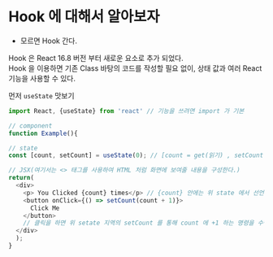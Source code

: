 # Hook 에 대해서 알아보자
 - 모르면 Hook 간다.  
  
    
Hook 은 React 16.8 버전 부터 새로운 요소로 추가 되었다.  
Hook 을 이용하면 기존 Class 바탕의 코드를 작성할 필요 없이, 상태 값과 여러 React 기능을 사용할 수 있다.  
  
  먼저 `useState` 맛보기
```JavaScript
import React, {useState} from 'react' // 기능을 쓰려면 import 가 기본 

// component
function Example(){

// state
const [count, setCount] = useState(0); // [count = get(읽기) , setCount = set(쓰기)], 기본값으로 0이 들어가 있다.

// JSX(여기서는 <> 태그를 사용하여 HTML 처럼 화면에 보여줄 내용을 구성한다.)
return(
  <div>
    <p> You Clicked {count} times</p> // {count} 안에는 위 state 에서 선언해준 count 가 들어와서 보여주게 된다.
    <button onClick={() => setCount(count + 1)}> 
      Click Me
    </button>
    // 클릭을 하면 위 setate 지역의 setCount 를 통해 count 에 +1 하는 명령을 수행한다.
  </div>
  );
}
```

